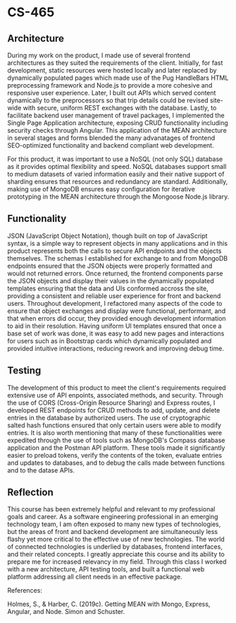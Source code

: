 # CS-465

## Architecture

During my work on the product, I made use of several frontend architectures as they suited the requirements of the client. Initially, for fast development, static resources were hosted locally and later replaced by dynamically populated pages which made use of the Pug HandleBars HTML preprocessing framework and Node.js to provide a more cohesive and responsive user experience. Later, I built out APIs which served content dynamically to the preprocessors so that trip details could be revised site-wide with secure, uniform REST exchanges with the database. Lastly, to facilitate backend user management of travel packages, I implemented the Single Page Application architecture, exposing CRUD functionality including security checks through Angular. This application of the MEAN architecture in several stages and forms blended the many advanatages of frontend SEO-optimized functionality and backend compliant web development. 

For this product, it was important to use a NoSQL (not only SQL) database as it provides optimal flexibility and speed. NoSQL databases support small to medium datasets of varied information easily and their native support of sharding ensures that resources and redundancy are standard. Additionally, making use of MongoDB ensures easy configuration for iterative prototyping in the MEAN architecture through the Mongoose Node.js library.  


## Functionality

JSON (JavaScript Object Notation), though built on top of JavaScript syntax, is a simple way to represent objects in many applications and in this product represents both the calls to secure API endpoints and the objects themselves. The schemas I established for exchange to and from MongoDB endpoints ensured that the JSON objects were properly formatted and would not returned errors. Once returned, the frontend components parse the JSON objects and display their values in the dynamically populated templates ensuring that the data and UIs conformed accross the site, providing a consistent and reliable user experience for front and backend users. Throughout development, I refactored many aspects of the code to ensure that object exchanges and display were functional, performant, and that when errors did occur, they provided enough development information to aid in their resolution. Having uniform UI templates ensured that once a base set of work was done, it was easy to add new pages and interactions for users such as in Bootstrap cards which dynamically populated and provided intuitive interactions, reducing rework and improving debug time.


## Testing

The development of this product to meet the client's requirements required extensive use of API enpoints, associated methods, and security. Through the use of CORS (Cross-Origin Resource Sharing) and Express routes, I developed REST endpoints for CRUD methods to add, update, and delete entries in the database by authorized users. The use of cryptographic salted hash functions ensured that only certain users were able to modify entries. It is also worth mentioning that many of these functionalities were expedited through the use of tools such as MongoDB's Compass database application and the Postman API platform. These tools made it significantly easier to preload tokens, verify the contents of the token, evaluate entries and updates to databases, and to debug the calls made between functions and to the datase APIs.

## Reflection

This course has been extremely helpful and relevant to my professional goals and career. As a software engineering professional in an emerging technology team, I am often exposed to many new types of technologies, but the areas of front and backend development are simultaneously less flashy yet more critical to the effective use of new technologies. The world of connected technologies is underlied by databases, frontend interfaces, and their related concepts. I greatly appreciate this course and its ability to prepare me for increased relevancy in my field. Through this class I worked with a new architecture, API testing tools, and built a functional web platform addressing all client needs in an effective package.


References:

Holmes, S., & Harber, C. (2019c). Getting MEAN with Mongo, Express, Angular, and Node. Simon and Schuster.

